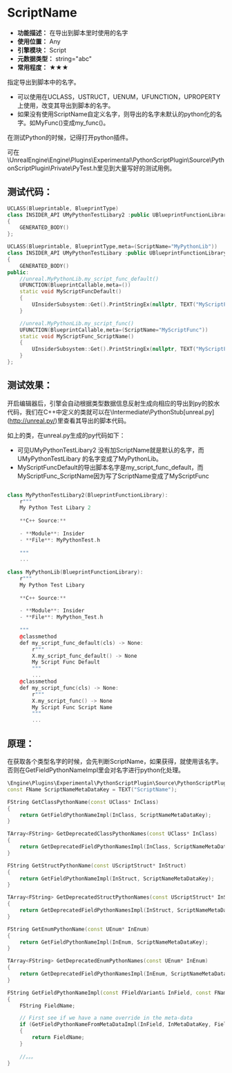 ﻿# ScriptName

- **功能描述：** 在导出到脚本里时使用的名字
- **使用位置：** Any
- **引擎模块：** Script
- **元数据类型：** string="abc"
- **常用程度：** ★★★

指定导出到脚本中的名字。

- 可以使用在UCLASS，USTRUCT，UENUM，UFUNCTION，UPROPERTY上使用，改变其导出到脚本的名字。
- 如果没有使用ScriptName自定义名字，则导出的名字未默认的python化的名字。如MyFunc()变成my_func()。

在测试Python的时候，记得打开python插件。

可在\UnrealEngine\Engine\Plugins\Experimental\PythonScriptPlugin\Source\PythonScriptPlugin\Private\PyTest.h里见到大量写好的测试用例。

## 测试代码：

```cpp
UCLASS(Blueprintable, BlueprintType)
class INSIDER_API UMyPythonTestLibary2 :public UBlueprintFunctionLibrary
{
	GENERATED_BODY()
};

UCLASS(Blueprintable, BlueprintType,meta=(ScriptName="MyPythonLib"))
class INSIDER_API UMyPythonTestLibary :public UBlueprintFunctionLibrary
{
	GENERATED_BODY()
public:
	//unreal.MyPythonLib.my_script_func_default()
	UFUNCTION(BlueprintCallable,meta=())
	static void MyScriptFuncDefault()
	{
		UInsiderSubsystem::Get().PrintStringEx(nullptr, TEXT("MyScriptFuncDefault"));
	}

	//unreal.MyPythonLib.my_script_func()
	UFUNCTION(BlueprintCallable,meta=(ScriptName="MyScriptFunc"))
	static void MyScriptFunc_ScriptName()
	{
		UInsiderSubsystem::Get().PrintStringEx(nullptr, TEXT("MyScriptFunc_ScriptName"));
	}
};

```

## 测试效果：

开启编辑器后，引擎会自动根据类型数据信息反射生成向相应的导出到py的胶水代码，我们在C++中定义的类就可以在\Intermediate\PythonStub\[unreal.py](http://unreal.py/)里查看其导出的脚本代码。

如上的类，在unreal.py生成的py代码如下：

- 可见UMyPythonTestLibary2 没有加ScriptName就是默认的名字，而UMyPythonTestLibary 的名字变成了MyPythonLib。
- MyScriptFuncDefault的导出脚本名字是my_script_func_default，而MyScriptFunc_ScriptName因为写了ScriptName变成了MyScriptFunc

```cpp

class MyPythonTestLibary2(BlueprintFunctionLibrary):
    r"""
    My Python Test Libary 2
    
    **C++ Source:**
    
    - **Module**: Insider
    - **File**: MyPythonTest.h
    
    """
    ...
    
class MyPythonLib(BlueprintFunctionLibrary):
    r"""
    My Python Test Libary
    
    **C++ Source:**
    
    - **Module**: Insider
    - **File**: MyPython_Test.h
    
    """
    @classmethod
    def my_script_func_default(cls) -> None:
        r"""
        X.my_script_func_default() -> None
        My Script Func Default
        """
        ...
    @classmethod
    def my_script_func(cls) -> None:
        r"""
        X.my_script_func() -> None
        My Script Func Script Name
        """
        ...

```

## 原理：

在获取各个类型名字的时候，会先判断ScriptName，如果获得，就使用该名字。否则在GetFieldPythonNameImpl里会对名字进行python化处理。

```cpp
\Engine\Plugins\Experimental\PythonScriptPlugin\Source\PythonScriptPlugin\Private\PyGenUtil.cpp
const FName ScriptNameMetaDataKey = TEXT("ScriptName");

FString GetClassPythonName(const UClass* InClass)
{
	return GetFieldPythonNameImpl(InClass, ScriptNameMetaDataKey);
}

TArray<FString> GetDeprecatedClassPythonNames(const UClass* InClass)
{
	return GetDeprecatedFieldPythonNamesImpl(InClass, ScriptNameMetaDataKey);
}

FString GetStructPythonName(const UScriptStruct* InStruct)
{
	return GetFieldPythonNameImpl(InStruct, ScriptNameMetaDataKey);
}

TArray<FString> GetDeprecatedStructPythonNames(const UScriptStruct* InStruct)
{
	return GetDeprecatedFieldPythonNamesImpl(InStruct, ScriptNameMetaDataKey);
}

FString GetEnumPythonName(const UEnum* InEnum)
{
	return GetFieldPythonNameImpl(InEnum, ScriptNameMetaDataKey);
}

TArray<FString> GetDeprecatedEnumPythonNames(const UEnum* InEnum)
{
	return GetDeprecatedFieldPythonNamesImpl(InEnum, ScriptNameMetaDataKey);
}

FString GetFieldPythonNameImpl(const FFieldVariant& InField, const FName InMetaDataKey)
{
	FString FieldName;

	// First see if we have a name override in the meta-data
	if (GetFieldPythonNameFromMetaDataImpl(InField, InMetaDataKey, FieldName))
	{
		return FieldName;
	}
	
	//。。。	
}
```
